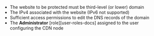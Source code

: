 * The website to be protected must be third-level (or lower) domain
* The IPv4 associated with the website (IPv6 not supported)
* Sufficient access permissions to edit the DNS records of the domain
* The **Administrator** [role][user-roles-docs] assigned to the user configuring the CDN node
